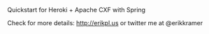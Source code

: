 Quickstart for Heroki + Apache CXF with Spring


Check for more details: http://erikpl.us or twitter me at @erikkramer
